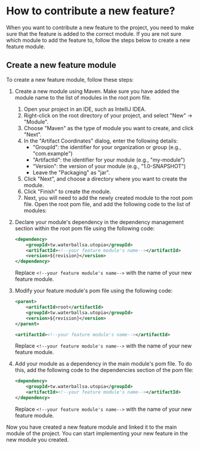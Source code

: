 # How to contribute a new feature?

When you want to contribute a new feature to the project, you need to make sure that the feature is added to the correct module. If you are not sure which module to add the feature to, follow the steps below to create a new feature module.

## Create a new feature module

To create a new feature module, follow these steps:

1. Create a new module using Maven. Make sure you have added the module name to the list of modules in the root pom file.
   1. Open your project in an IDE, such as IntelliJ IDEA.
   2. Right-click on the root directory of your project, and select "New" -> "Module".
   3. Choose "Maven" as the type of module you want to create, and click "Next".
   4. In the "Artifact Coordinates" dialog, enter the following details:
      - "GroupId": the identifier for your organization or group (e.g., "com.example")
      - "ArtifactId": the identifier for your module (e.g., "my-module")
      - "Version": the version of your module (e.g., "1.0-SNAPSHOT")
      - Leave the "Packaging" as "jar".
   5. Click "Next", and choose a directory where you want to create the module.
   6. Click "Finish" to create the module.
   7. Next, you will need to add the newly created module to the root pom file. Open the root pom file, and add the following code to the list of modules:

2. Declare your module's dependency in the dependency management section within the root pom file using the following code:

    ```xml
    <dependency>
        <groupId>tw.waterballsa.utopia</groupId>
        <artifactId><!--your feature module's name--></artifactId>
        <version>${revision}</version>
    </dependency>
    ```

   Replace `<!--your feature module's name-->` with the name of your new feature module.

3. Modify your feature module's pom file using the following code:

    ```xml
    <parent>
        <artifactId>root</artifactId>
        <groupId>tw.waterballsa.utopia</groupId>
        <version>${revision}</version>
    </parent>

    <artifactId><!--your feature module's name--></artifactId>
    ```

   Replace `<!--your feature module's name-->` with the name of your new feature module.

4. Add your module as a dependency in the main module's pom file. To do this, add the following code to the dependencies section of the pom file:

    ```xml
    <dependency>
        <groupId>tw.waterballsa.utopia</groupId>
        <artifactId><!--your feature module's name--></artifactId>
    </dependency>
    ```

   Replace `<!--your feature module's name-->` with the name of your new feature module.

Now you have created a new feature module and linked it to the main module of the project. You can start implementing your new feature in the new module you created.

